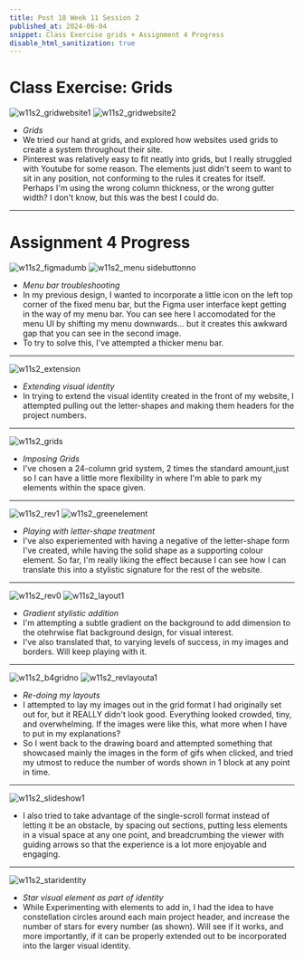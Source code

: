 ```yaml
---
title: Post 18 Week 11 Session 2
published_at: 2024-06-04
snippet: Class Exercise grids + Assignment 4 Progress
disable_html_sanitization: true
---
```

# **Class Exercise: Grids**
![w11s2_gridwebsite1](/w11s2/w11s2_gridwebsite1.png)
![w11s2_gridwebsite2](/w11s2/w11s2_gridwebsite2.png)
- *Grids*
- We tried our hand at grids, and explored how websites used grids to create a system throughout their site.
- Pinterest was relatively easy to fit neatly into grids, but I really struggled with Youtube for some reason. The elements just didn't seem to want to sit in any position, not conforming to the rules it creates for itself. Perhaps I'm using the wrong column thickness, or the wrong gutter width? I don't know, but this was the best I could do. 
__________

# **Assignment 4 Progress**
![w11s2_figmadumb](/w11s2/w11s2_figmadumb.png)
![w11s2_menu sidebuttonno](/w11s2/w11s2_menusidebuttonno.jpg)
- *Menu bar troubleshooting*
- In my previous design, I wanted to incorporate a little icon on the left top corner of the fixed menu bar, but the Figma user interface kept getting in the way of my menu bar. You can see here I accomodated for the menu UI by shifting my menu downwards... but it creates this awkward gap that you can see in the second image. 
- To try to solve this, I've attempted a thicker menu bar.
__________

![w11s2_extension](/w11s2/w11s2_extension.png)
- *Extending visual identity*
- In trying to extend the visual identity created in the front of my website, I attempted pulling out the letter-shapes and making them headers for the project numbers. 
__________

![w11s2_grids](/w11s2/w11s2_grids.jpg)
- *Imposing Grids*
- I've chosen a 24-column grid system, 2 times the standard amount,just so I can have a little more flexibility in where I'm able to park my elements within the space given.
__________

![w11s2_rev1](/w11s2/w11s2_rev1.png)
![w11s2_greenelement](/w11s2/w11s2_greenelement.jpg)
- *Playing with letter-shape treatment*
- I've also experiemented with having a negative of the letter-shape form I've created, while having the solid shape as a supporting colour element. So far, I'm really liking the effect because I can see how I can translate this into a stylistic signature for the rest of the website.
__________
![w11s2_rev0](/w11s2/w11s2_rev0.png)
![w11s2_layout1](/w11s2/w11s2_layout1.jpg)
- *Gradient stylistic addition*
- I'm attempting a subtle gradient on the background to add dimension to the otehrwise flat background design, for visual interest.
- I've also translated that, to varying levels of success, in my images and borders. Will keep playing with it.
__________
![w11s2_b4gridno](/w11s2/w11s2_b4gridno.png)
![w11s2_revlayouta1](/w11s2/w11s2_revlayouta1.jpg)
- *Re-doing my layouts*
- I attempted to lay my images out in the grid format I had originally set out for, but it REALLY didn't look good. Everything looked crowded, tiny, and overwhelming. If the images were like this, what more when I have to put in my explanations?
- So I went back to the drawing board and attempted something that showcased mainly the images in the form of gifs when clicked, and tried my utmost to reduce the number of words shown in 1 block at any point in time.
__________
![w11s2_slideshow1](/w11s2/w11s2_slideshow1.jpg)
- I also tried to take advantage of the single-scroll format instead of letting it be an obstacle, by spacing out sections, putting less elements in a visual space at any one point, and breadcrumbing the viewer with guiding arrows so that the experience is a lot more enjoyable and engaging.
__________
![w11s2_staridentity](/w11s2/w11s2_staridentity.jpg)
- *Star visual element as part of identity*
- While Experimenting with elements to add in, I had the idea to have constellation circles around each main project header, and increase the number of stars for every number (as shown). Will see if it works, and more importantly, if it can be properly extended out to be incorporated into the larger visual identity.